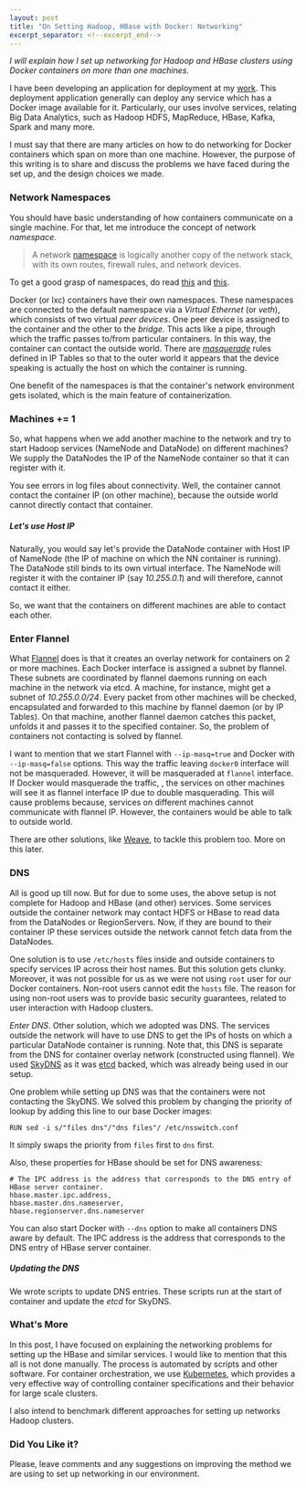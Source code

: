 ```yaml
---
layout: post
title: "On Setting Hadoop, HBase with Docker: Networking"
excerpt_separator: <!--excerpt_end-->
---
```


_I will explain how I set up networking for Hadoop and HBase clusters using Docker containers on more than one machines._

<!--excerpt_end-->

I have been developing an application for deployment at my [work](http://www.platalytics.com). This deployment application generally can deploy any service which has a Docker image available for it. Particularly, our uses involve services, relating Big Data Analytics, such as Hadoop HDFS, MapReduce, HBase, Kafka, Spark and many more.

I must say that there are many articles on how to do networking for Docker containers which span on more than one machine. However, the purpose of this writing is to share and discuss the problems we have faced during the set up, and the design choices we made.

### Network Namespaces

You should have basic understanding of how containers communicate on a single machine. For that, let me introduce the concept of network _namespace_.

> A network [namespace](http://man7.org/linux/man-pages/man8/ip-netns.8.html) is logically another copy of the network stack,
with its own routes, firewall rules, and network devices.

To get a good grasp of namespaces, do read [this](http://blog.scottlowe.org/2013/09/04/introducing-linux-network-namespaces/) and [this](http://containerops.org/2013/11/19/lxc-networking/).

Docker (or lxc) containers have their own namespaces. These namespaces are connected to the default namespace via a _Virtual Ethernet_ (or _veth_), which consists of two virtual _peer devices_. One peer device is assigned to the container and the other to the _bridge_. This acts like a pipe, through which the traffic passes to/from particular containers. In this way, the container can contact the outside world. There are [_masquerade_](http://en.wikipedia.org/wiki/Network_address_translation) rules defined in IP Tables so that to the outer world it appears that the device speaking is actually the host on which the container is running.

One benefit of the namespaces is that the container's network environment gets isolated, which is the main feature of containerization.

### Machines += 1

So, what happens when we add another machine to the network and try to start Hadoop services (NameNode and DataNode) on different machines? We supply the DataNodes the IP of the NameNode container so that it can register with it.

You see errors in log files about connectivity. Well, the container cannot contact the container IP (on other machine), because the outside world cannot directly contact that container.

##### Let's use Host IP

Naturally, you would say let's provide the DataNode container with Host IP of NameNode (the IP of machine on which the NN container is running). The DataNode still binds to its own virtual interface. The NameNode will register it with the container IP (say _10.255.0.1_) and will therefore, cannot contact it either.

So, we want that the containers on different machines are able to contact each other.

### Enter Flannel

What [Flannel](https://github.com/coreos/flannel) does is that it creates an overlay network for containers on 2 or more machines. Each Docker interface is assigned a subnet by flannel. These subnets are coordinated by flannel daemons running on each machine in the network via etcd. A machine, for instance, might get a subnet of _10.255.0.0/24_. Every packet from other machines will be checked, encapsulated and forwarded to this machine by flannel daemon (or by IP Tables). On that machine, another flannel daemon catches this packet, unfolds it and passes it to the specified container. So, the problem of containers not contacting is solved by flannel.

I want to mention that we start Flannel with `--ip-masq=true` and Docker with `--ip-masq=false` options. This way the traffic leaving `docker0` interface will not be masqueraded. However, it will be masqueraded at `flannel` interface. If Docker would masquerade the traffic, , the services on other machines will see it as flannel interface IP due to double masquerading. This will cause problems because, services on different machines cannot communicate with flannel IP. However, the containers would be able to talk to outside world.

There are other solutions, like [Weave](https://github.com/weaveworks/weave), to tackle this problem too. More on this later.

### DNS

All is good up till now. But for due to some uses, the above setup is not complete for Hadoop and HBase (and other) services. Some services outside the container network may contact HDFS or HBase to read data from the DataNodes or RegionServers. Now, if they are bound to their container IP these services outside the network cannot fetch data from the DataNodes.

One solution is to use `/etc/hosts` files inside and outside containers to specify services IP across their host names. But this solution gets clunky. Moreover, it was not possible for us as we were not using `root` user for our Docker containers. Non-root users cannot edit the `hosts` file. The reason for using non-root users was to provide basic security guarantees, related to user interaction with Hadoop clusters.

_Enter DNS_. Other solution, which we adopted was DNS. The services outside the network will have to use DNS to get the IPs of hosts on which a particular DataNode container is running. Note that, this DNS is separate from the DNS for container overlay network (constructed using flannel). We used [SkyDNS](https://github.com/skynetservices/skydns) as it was [etcd](https://github.com/coreos/etcd) backed, which was already being used in our setup.

One problem while setting up DNS was that the containers were not contacting the SkyDNS. We solved this problem by changing the priority of lookup by adding this line to our base Docker images:

```
RUN sed -i s/"files dns"/"dns files"/ /etc/nsswitch.conf
```

It simply swaps the priority from `files` first to `dns` first.

Also, these properties for HBase should be set for DNS awareness:

```
# The IPC address is the address that corresponds to the DNS entry of HBase server container.
hbase.master.ipc.address,
hbase.master.dns.nameserver,
hbase.regionserver.dns.nameserver
```

You can also start Docker with `--dns` option to make all containers DNS aware by default. The IPC address is the address that corresponds to the DNS entry of HBase server container.

##### Updating the DNS

We wrote scripts to update DNS entries. These scripts run at the start of container and update the _etcd_ for SkyDNS.

### What's More

In this post, I have focused on explaining the networking problems for setting up the HBase and similar services. I would like to mention that this all is not done manually. The process is automated by scripts and other software. For container orchestration, we use [Kubernetes](http://kubernetes.io), which provides a very effective way of controlling container specifications and their behavior for large scale clusters.

I also intend to benchmark different approaches for setting up networks Hadoop clusters.



### Did You Like it?

Please, leave comments and any suggestions on improving the method we are using to set up networking in our environment.